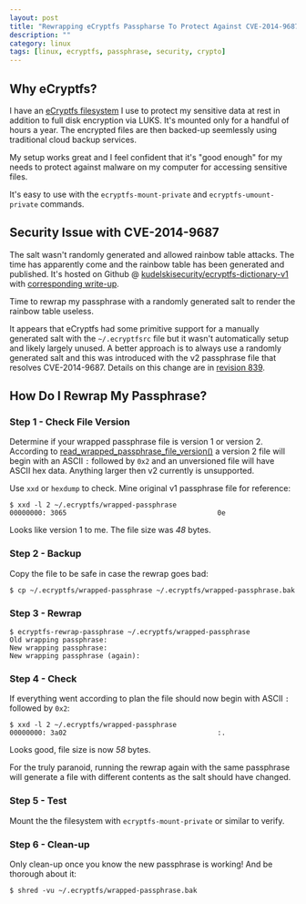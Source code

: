 ```yaml
---
layout: post
title: "Rewrapping eCryptfs Passpharse To Protect Against CVE-2014-9687"
description: ""
category: linux
tags: [linux, ecryptfs, passphrase, security, crypto]
---
```


## Why eCryptfs?

I have an [eCryptfs filesystem](http://ecryptfs.org/) I use to protect my sensitive data at rest in addition to full disk encryption via LUKS.  It's mounted only for a handful of hours a year.  The encrypted files are then backed-up seemlessly using traditional cloud backup services.

My setup works great and I feel confident that it's "good enough" for my needs to protect against malware on my computer for accessing sensitive files.

It's easy to use with the `ecryptfs-mount-private` and `ecryptfs-umount-private` commands.

## Security Issue with CVE-2014-9687

The salt wasn't randomly generated and allowed rainbow table attacks.  The time has apparently come and the rainbow table has been generated and published.  It's hosted on Github @ [kudelskisecurity/ecryptfs-dictionary-v1](https://github.com/kudelskisecurity/ecryptfs-dictionary-v1) with [corresponding write-up](http://cybermashup.com/2015/08/25/how-to-crack-ubuntu-disk-encryption-and-passwords/).

Time to rewrap my passphrase with a randomly generated salt to render the rainbow table useless.

It appears that eCryptfs had some primitive support for a manually generated salt with the `~/.ecryptfsrc` file but it wasn't automatically setup and likely largely unused.  A better approach is to always use a randomly generated salt and this was introduced with the v2 passphrase file that resolves CVE-2014-9687.  Details on this change are in [revision 839](http://bazaar.launchpad.net/~ecryptfs/ecryptfs/trunk/revision/839).

## How Do I Rewrap My Passphrase?

### Step 1 - Check File Version

Determine if your wrapped passphrase file is version 1 or version 2.  According to [read_wrapped_passphrase_file_version()]( http://bazaar.launchpad.net/~ecryptfs/ecryptfs/trunk/view/head:/src/libecryptfs/key_management.c#L300) a version 2 file will begin with an ASCII `:` followed by `0x2` and an unversioned file will have ASCII hex data.  Anything larger then v2 currently is unsupported.

Use `xxd` or `hexdump` to check.  Mine original v1 passphrase file for reference:

    $ xxd -l 2 ~/.ecryptfs/wrapped-passphrase
    00000000: 3065                                     0e

Looks like version 1 to me.  The file size was *48* bytes.

### Step 2 - Backup

Copy the file to be safe in case the rewrap goes bad:

    $ cp ~/.ecryptfs/wrapped-passphrase ~/.ecryptfs/wrapped-passphrase.bak

### Step 3 - Rewrap

    $ ecryptfs-rewrap-passphrase ~/.ecryptfs/wrapped-passphrase
    Old wrapping passphrase:
    New wrapping passphrase:
    New wrapping passphrase (again):

### Step 4 - Check

If everything went according to plan the file should now begin with ASCII `:` followed by `0x2`:

    $ xxd -l 2 ~/.ecryptfs/wrapped-passphrase
    00000000: 3a02                                     :.

Looks good, file size is now *58* bytes.

For the truly paranoid, running the rewrap again with the same passphrase will generate a file with different contents as the salt should have changed.

### Step 5 - Test

Mount the the filesystem with `ecryptfs-mount-private` or similar to verify.

### Step 6 - Clean-up

Only clean-up once you know the new passphrase is working!  And be thorough about it:

    $ shred -vu ~/.ecryptfs/wrapped-passphrase.bak
